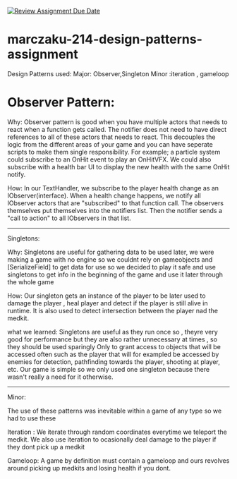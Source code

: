 [![Review Assignment Due Date](https://classroom.github.com/assets/deadline-readme-button-24ddc0f5d75046c5622901739e7c5dd533143b0c8e959d652212380cedb1ea36.svg)](https://classroom.github.com/a/XUCedPox)
# marczaku-214-design-patterns-assignment


Design Patterns used:
Major: Observer,Singleton
Minor :iteration , gameloop


# Observer Pattern: 

Why: Observer pattern is good when you have multiple actors that needs to react when a function gets called. The notifier does not need to have direct references to all of these actors that needs to react. 
This decouples the logic from the different areas of your game and you can have seperate scripts to make them single responsibility. For example; a particle system could subscribe to an OnHit event to play an OnHitVFX. We could also subscribe with a health bar UI to display the new health with the same OnHit notify.

How: In our TextHandler, we subscribe to the player health change as an IObserver(interface). When a health change happens, we notify all IObserver actors that are "subscribed" to that function call. The observers themselves put themselves into the notifiers list. Then the notifier sends a "call to action" to all IObservers in that list.

________________________________________________________________________________________________________________________________________________________________________________

Singletons: 

Why: Singletons are useful for gathering data to be used later, we were making a game with no engine so we couldnt rely on gameobjects and [SerializeField] to get data for use
so we decided to play it safe and use singletons to get info in the beginning of the game and use it later through the whole game 

How: Our singleton gets an instance of the player to be later used to damage the player , heal player and detect if the player is still alive in runtime. 
It is also used to detect intersection between the player nad the medkit.

what we learned: Singletons are useful as they run once so , theyre very good for performance but they are also rather unnecessary at times , so they should be used sparingly 
Only to grant access to objects that will be accessed often such as the player that will for exampled be accessed by enemies for detection, pathfinding towards the player,
shooting at player, etc. Our game is simple so we only used one singleton because there wasn't really a need for it otherwise.

________________________________________________________________________________________________________________________________________________________________________________

Minor:

The use of these patterns was inevitable within a game of any type so we had to use these 


Iteration : We iterate through random coordinates everytime we teleport the medkit. We also use iteration to ocasionally deal damage to the player if they dont pick up a medkit

Gameloop: A game by definition must contain a gameloop and ours revolves around picking up medkits and losing health if you dont.


